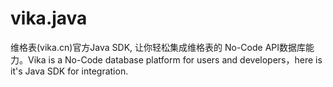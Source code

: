 # vika.java
维格表(vika.cn)官方Java SDK, 让你轻松集成维格表的 No-Code API数据库能力。Vika is a No-Code database platform for users and developers，here is it's Java SDK for integration. 
